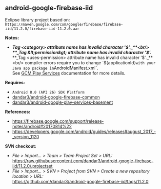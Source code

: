 ## android-google-firebase-iid

Eclipse library project based on:<br/>
`https://maven.google.com/com/google/firebase/firebase-iid/11.2.0/firebase-iid-11.2.0.aar`

**Notes:**
- **_Tag &lt;category&gt; attribute name has invalid character '$'._**<br/>
  **_Tag &lt;permission&gt; attribute name has invalid character '$'._**<br/>
  **_Tag &lt;uses-permission&gt; attribute name has invalid character '$'._**<br/>
compiler errors require you to change `${applicationId}` with your Java app package in `AndroidManifest.xml`.<br/>
See [GCM Play Services](https://developers.google.com/cloud-messaging/android/client#manifest) documentation for more details.

**Requires:**
- `Android 8.0 (API 26) SDK Platform`
- [dandar3/android-google-firebase-common](https://github.com/dandar3/android-google-firebase-common/tree/11.2.0)
- [dandar3/android-google-play-services-basement](https://github.com/dandar3/android-google-play-services-basement/tree/11.2.0)

**References:**
- https://firebase.google.com/support/release-notes/android#20170814%22
- https://developers.google.com/android/guides/releases#august_2017_-_version_1120

**SVN checkout:**
- _File > Import... > Team > Team Project Set > URL:_<br/>
  https://raw.githubusercontent.com/dandar3/android-google-firebase-iid/11.2.0/.projectset
- _File > Import... > SVN > Project from SVN > Create a new repository location > URL:_<br/> 
  https://github.com/dandar3/android-google-firebase-iid/tags/11.2.0
